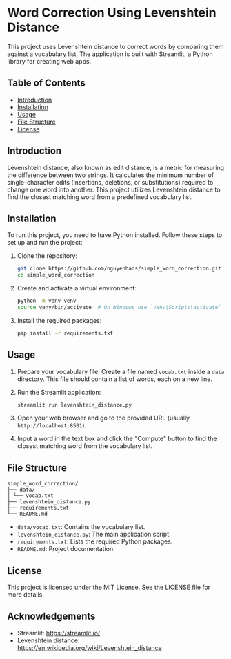 # Word Correction Using Levenshtein Distance

This project uses Levenshtein distance to correct words by comparing them against a vocabulary list. The application is built with Streamlit, a Python library for creating web apps.

## Table of Contents

- [Introduction](#introduction)
- [Installation](#installation)
- [Usage](#usage)
- [File Structure](#file-structure)
- [License](#license)

## Introduction

Levenshtein distance, also known as edit distance, is a metric for measuring the difference between two strings. It calculates the minimum number of single-character edits (insertions, deletions, or substitutions) required to change one word into another. This project utilizes Levenshtein distance to find the closest matching word from a predefined vocabulary list.

## Installation

To run this project, you need to have Python installed. Follow these steps to set up and run the project:

1. Clone the repository:

   ```bash
   git clone https://github.com/nguyenhads/simple_word_correction.git
   cd simple_word_correction
   ```

2. Create and activate a virtual environment:

   ```bash
   python -m venv venv
   source venv/bin/activate  # On Windows use `venv\Scripts\activate`
   ```

3. Install the required packages:
   ```bash
   pip install -r requirements.txt
   ```

## Usage

1. Prepare your vocabulary file. Create a file named `vocab.txt` inside a `data` directory. This file should contain a list of words, each on a new line.

2. Run the Streamlit application:

   ```bash
   streamlit run levenshtein_distance.py
   ```

3. Open your web browser and go to the provided URL (usually `http://localhost:8501`).

4. Input a word in the text box and click the "Compute" button to find the closest matching word from the vocabulary list.

## File Structure

```
simple_word_correction/
├── data/
│ └── vocab.txt
├── levenshtein_distance.py
├── requirements.txt
└── README.md

```

- `data/vocab.txt`: Contains the vocabulary list.
- `levenshtein_distance.py`: The main application script.
- `requirements.txt`: Lists the required Python packages.
- `README.md`: Project documentation.

## License

This project is licensed under the MIT License. See the LICENSE file for more details.

## Acknowledgements

- Streamlit: https://streamlit.io/
- Levenshtein distance: https://en.wikipedia.org/wiki/Levenshtein_distance
